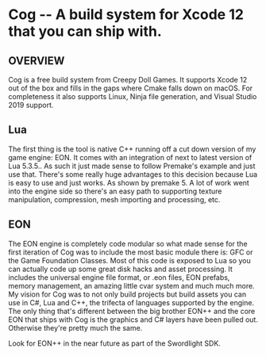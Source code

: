 # Cog -- A build system for Xcode 12 that you can ship with.

## OVERVIEW

Cog is a free build system from Creepy Doll Games. It supports Xcode 12 out of
the box and fills in the gaps where Cmake falls down on macOS. For completeness
it also supports Linux, Ninja file generation, and Visual Studio 2019 support.

## Lua

The first thing is the tool is native C++ running off a cut down version of my
game engine: EON. It comes with an integration of next to latest
version of Lua 5.3.5.. As such it just made sense to follow Premake's example and just
use that. There's some really huge advantages to this decision because Lua is easy to use and just works. As shown by premake 5. A lot of work went into the engine side so
there's an easy path to supporting texture manipulation, compression, mesh
importing and processing, etc.

## EON

The EON engine is completely code modular so what made sense for the first iteration of Cog was to include the most basic module there is: GFC or the Game Foundation Classes. Most of this code is exposed to Lua so you can actually code up some great disk hacks and asset processing. It includes the universal engine file format, or .eon files, EON prefabs, memory management, an amazing little cvar system and much much more. My vision for Cog was to not only build projects but build assets you can use in C#, Lua and C++, the trifecta of languages supported by the engine. The only thing that's different between the big brother EON++ and the core EON that ships with Cog is the graphics and C# layers have been pulled out. Otherwise they're pretty much the same.

Look for EON++ in the near future as part of the Swordlight SDK.
